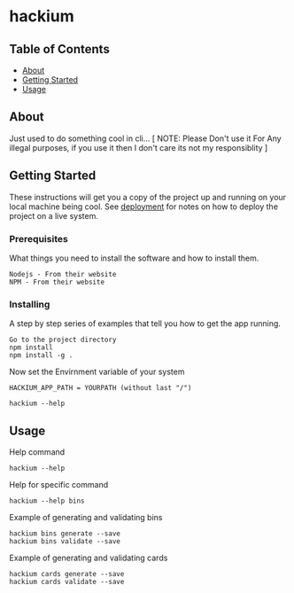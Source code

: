 # hackium

## Table of Contents

- [About](#about)
- [Getting Started](#getting_started)
- [Usage](#usage)

## About <a name = "about"></a>

Just used to do something cool in cli...
[ NOTE: Please Don't use it For Any illegal purposes, if you use it then I don't care its not my responsiblity ]

## Getting Started <a name = "getting_started"></a>

These instructions will get you a copy of the project up and running on your local machine being cool. See [deployment](#deployment) for notes on how to deploy the project on a live system.

### Prerequisites

What things you need to install the software and how to install them.

```
Nodejs - From their website
NPM - From their website
```

### Installing <a name = "deployment"></a>

A step by step series of examples that tell you how to get the app running.

```
Go to the project directory
npm install
npm install -g .
```

Now set the Envirnment variable of your system
```
HACKIUM_APP_PATH = YOURPATH (without last "/")
```

```
hackium --help
```


## Usage <a name = "usage"></a>

Help command
```
hackium --help
```

Help for specific command
```
hackium --help bins
```

Example of generating and validating bins
```
hackium bins generate --save
hackium bins validate --save
```

Example of generating and validating cards
```
hackium cards generate --save
hackium cards validate --save
```


